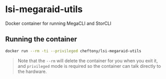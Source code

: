 # lsi-megaraid-utils
Docker container for running MegaCLI and StorCLI

## Running the container

```bash
docker run --rm -ti --privileged cheftony/lsi-megaraid-utils
```

> Note that the `--rm` will delete the container for you when you exit it, and
> `privileged` mode is required so the container can talk directly to the hardware.